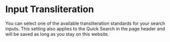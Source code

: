 # Input Transliteration

You can select one of the available transliteration standards for your search inputs. This setting also applies to the Quick Search in the page header and will be saved as long as you stay on this website.